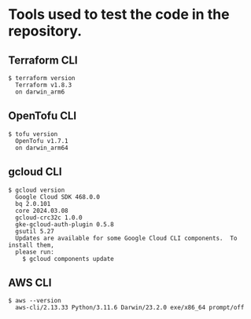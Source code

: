 # Tools used to test the code in the repository.

## Terraform CLI
```console 
$ terraform version
  Terraform v1.8.3
  on darwin_arm6
```

## OpenTofu CLI
```console
$ tofu version
  OpenTofu v1.7.1
  on darwin_arm64
```

## gcloud CLI
```console
$ gcloud version
  Google Cloud SDK 468.0.0
  bq 2.0.101
  core 2024.03.08
  gcloud-crc32c 1.0.0
  gke-gcloud-auth-plugin 0.5.8
  gsutil 5.27
  Updates are available for some Google Cloud CLI components.  To install them,
  please run:
    $ gcloud components update
```

## AWS CLI
```console
$ aws --version
  aws-cli/2.13.33 Python/3.11.6 Darwin/23.2.0 exe/x86_64 prompt/off
```
